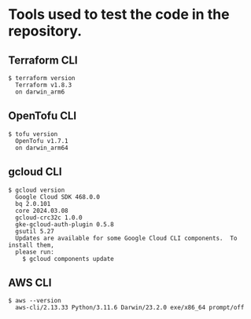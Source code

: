 # Tools used to test the code in the repository.

## Terraform CLI
```console 
$ terraform version
  Terraform v1.8.3
  on darwin_arm6
```

## OpenTofu CLI
```console
$ tofu version
  OpenTofu v1.7.1
  on darwin_arm64
```

## gcloud CLI
```console
$ gcloud version
  Google Cloud SDK 468.0.0
  bq 2.0.101
  core 2024.03.08
  gcloud-crc32c 1.0.0
  gke-gcloud-auth-plugin 0.5.8
  gsutil 5.27
  Updates are available for some Google Cloud CLI components.  To install them,
  please run:
    $ gcloud components update
```

## AWS CLI
```console
$ aws --version
  aws-cli/2.13.33 Python/3.11.6 Darwin/23.2.0 exe/x86_64 prompt/off
```
